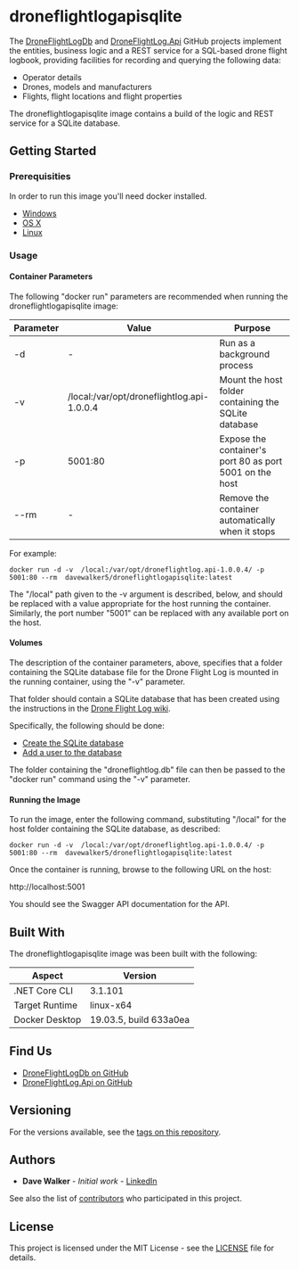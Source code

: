 # droneflightlogapisqlite

The [DroneFlightLogDb](https://github.com/davewalker5/DroneFlightLogDb) and [DroneFlightLog.Api](https://github.com/davewalker5/DroneFlightLog.Api) GitHub projects implement the entities, business logic and a REST service for a SQL-based drone flight logbook, providing facilities for recording and querying the following data:

- Operator details
- Drones, models and manufacturers
- Flights, flight locations and flight properties

The droneflightlogapisqlite image contains a build of the logic and REST service for a SQLite database.

## Getting Started

### Prerequisities

In order to run this image you'll need docker installed.

- [Windows](https://docs.docker.com/windows/started)
- [OS X](https://docs.docker.com/mac/started/)
- [Linux](https://docs.docker.com/linux/started/)

### Usage

#### Container Parameters

The following "docker run" parameters are recommended when running the droneflightlogapisqlite image:

| Parameter | Value                                      | Purpose                                                 |
| --------- | ------------------------------------------ | ------------------------------------------------------- |
| -d        | -                                          | Run as a background process                             |
| -v        | /local:/var/opt/droneflightlog.api-1.0.0.4 | Mount the host folder containing the SQLite database    |
| -p        | 5001:80                                    | Expose the container's port 80 as port 5001 on the host |
| --rm      | -                                          | Remove the container automatically when it stops        |

For example:

```shell
docker run -d -v  /local:/var/opt/droneflightlog.api-1.0.0.4/ -p 5001:80 --rm  davewalker5/droneflightlogapisqlite:latest
```

The "/local" path given to the -v argument is described, below, and should be replaced with a value appropriate for the host running the container. Similarly, the port number "5001" can be replaced with any available port on the host.

#### Volumes

The description of the container parameters, above, specifies that a folder containing the SQLite database file for the Drone Flight Log is mounted in the running container, using the "-v" parameter.

That folder should contain a SQLite database that has been created using the instructions in the [Drone Flight Log wiki](https://github.com/davewalker5/DroneFlightLogDb/wiki).

Specifically, the following should be done:

- [Create the SQLite database](https://github.com/davewalker5/DroneFlightLogDb/wiki/Using-a-SQLite-Database)
- [Add a user to the database](https://github.com/davewalker5/DroneFlightLogDb/wiki/REST-API)

The folder containing the "droneflightlog.db" file can then be passed to the "docker run" command using the "-v" parameter.

#### Running the Image

To run the image, enter the following command, substituting "/local" for the host folder containing the SQLite database, as described:

```shell
docker run -d -v  /local:/var/opt/droneflightlog.api-1.0.0.4/ -p 5001:80 --rm  davewalker5/droneflightlogapisqlite:latest
```

Once the container is running, browse to the following URL on the host:

http://localhost:5001

You should see the Swagger API documentation for the API.

## Built With

The droneflightlogapisqlite image was been built with the following:

| Aspect         | Version                |
| -------------- | ---------------------- |
| .NET Core CLI  | 3.1.101                |
| Target Runtime | linux-x64              |
| Docker Desktop | 19.03.5, build 633a0ea |

## Find Us

- [DroneFlightLogDb on GitHub](https://github.com/davewalker5/DroneFlightLogDb)
- [DroneFlightLog.Api on GitHub](https://github.com/davewalker5/DroneFlightLog.Api)

## Versioning

For the versions available, see the [tags on this repository](https://github.com/davewalker5/DroneFlightLog.Api/tags).

## Authors

- **Dave Walker** - _Initial work_ - [LinkedIn](https://www.linkedin.com/in/davewalker5/)

See also the list of [contributors](https://github.com/davewalker5/DroneFlightLog.Api/contributors) who
participated in this project.

## License

This project is licensed under the MIT License - see the [LICENSE](https://github.com/davewalker5/DroneFlightLog.Api/blob/master/LICENSE) file for details.
